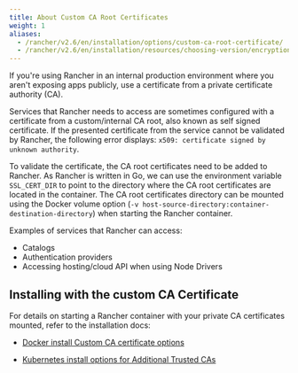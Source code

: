 ```yaml
---
title: About Custom CA Root Certificates
weight: 1
aliases:
  - /rancher/v2.6/en/installation/options/custom-ca-root-certificate/
  - /rancher/v2.6/en/installation/resources/choosing-version/encryption/custom-ca-root-certificate
---
```


If you're using Rancher in an internal production environment where you aren't exposing apps publicly, use a certificate from a private certificate authority (CA).

Services that Rancher needs to access are sometimes configured with a certificate from a custom/internal CA root, also known as self signed certificate. If the presented certificate from the service cannot be validated by Rancher, the following error displays: `x509: certificate signed by unknown authority`.

To validate the certificate, the CA root certificates need to be added to Rancher. As Rancher is written in Go, we can use the environment variable `SSL_CERT_DIR` to point to the directory where the CA root certificates are located in the container. The CA root certificates directory can be mounted using the Docker volume option (`-v host-source-directory:container-destination-directory`) when starting the Rancher container.

Examples of services that Rancher can access:

- Catalogs
- Authentication providers
- Accessing hosting/cloud API when using Node Drivers

## Installing with the custom CA Certificate

For details on starting a Rancher container with your private CA certificates mounted, refer to the installation docs:

- [Docker install Custom CA certificate options]({{<baseurl>}}/rancher/v2.6/en/installation/other-installation-methods/single-node-docker/advanced/#custom-ca-certificate)

- [Kubernetes install options for Additional Trusted CAs]({{<baseurl>}}/rancher/v2.6/en/installation/install-rancher-on-k8s/chart-options/#additional-trusted-cas)

